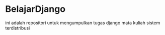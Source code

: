 # BelajarDjango
ini adalah repositori untuk mengumpulkan tugas django mata kuliah sistem terdistribusi
